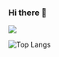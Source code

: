 ### Hi there 👋

<img src="https://img.shields.io/badge/html-333333.svg?style=for-the-badge&logo=html&logoColor=E34F26" />

![Top Langs](https://github-readme-stats.vercel.app/api/top-langs/?hayoung=anuraghazra&layout=compact)
<!--
**duddlfkd02/duddlfkd02** is a ✨ _special_ ✨ repository because its `README.md` (this file) appears on your GitHub profile.

Here are some ideas to get you started:

- 🔭 I’m currently working on ...
- 🌱 I’m currently learning ...
- 👯 I’m looking to collaborate on ...
- 🤔 I’m looking for help with ...
- 💬 Ask me about ...
- 📫 How to reach me: ...
- 😄 Pronouns: ...
- ⚡ Fun fact: ...
-->
